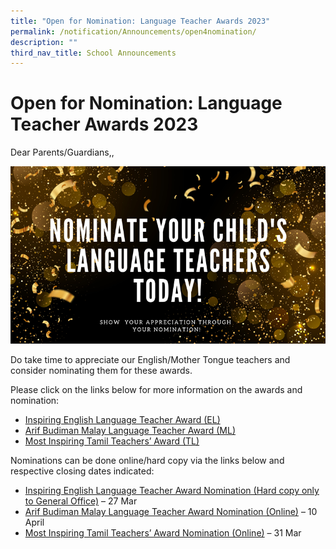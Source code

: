 ```yaml
---
title: "Open for Nomination: Language Teacher Awards 2023"
permalink: /notification/Announcements/open4nomination/
description: ""
third_nav_title: School Announcements
---
```

# Open for Nomination: Language Teacher Awards 2023

Dear Parents/Guardians,,

![](/images/Announcement/2023/2023%20Lang%20Teacher%20Nomination%20PG%20Post.png)

Do take time to appreciate our English/Mother Tongue teachers and consider nominating them for these awards.

Please click on the links below for more information on the awards and nomination:
* [Inspiring English Language Teacher Award (EL)](https://www.languagecouncils.sg/goodenglish/inspiring-teacher-of-english-award/nomination-information)
*	[Arif Budiman Malay Language Teacher Award (ML)](https://www.moe.gov.sg/news/press-releases/20230303-nominations-open-for-arif-budiman-malay-language-teacher-award-2023)
* [Most Inspiring Tamil Teachers’ Award (TL)](https://www.moe.gov.sg/news/press-releases/20230126-open-for-nominations-most-inspiring-tamil-teachers-award-2023#:~:text=Open%20for%20Nominations%3A%20Most%20Inspiring%20Tamil%20Teachers'%20Award%202023,-Published%20Date%3A%2026&text=From%2030%20January%20to%2010,'%20(MITT)%20Award%202023)

Nominations can be done online/hard copy via the links below and respective closing dates indicated:
*	[Inspiring English Language Teacher Award Nomination (Hard copy only to General Office)](https://www.languagecouncils.sg/goodenglish/inspiring-teacher-of-english-award/nomination-information) – 27 Mar 
*	[Arif Budiman Malay Language Teacher Award Nomination (Online)](https://go.gov.sg/agab2023) – 10 April
* [Most Inspiring Tamil Teachers’ Award Nomination (Online)](https://form.gov.sg/63b37e2ed7315c001292c529) – 31 Mar
